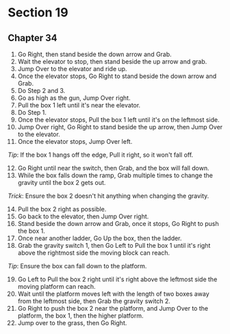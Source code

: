 # Section 19

## Chapter 34

1. Go Right, then stand beside the down arrow and Grab.
2. Wait the elevator to stop, then stand beside the up arrow and grab.
3. Jump Over to the elevator and ride up.
4. Once the elevator stops, Go Right to stand beside the down arrow and Grab.
5. Do Step 2 and 3.
6. Go as high as the gun, Jump Over right.
7. Pull the box 1 left until it's near the elevator.
8. Do Step 1.
9. Once the elevator stops, Pull the box 1 left until it's on the leftmost side.
10. Jump Over right, Go Right to stand beside the up arrow, then Jump Over to the elevator.
11. Once the elevator stops, Jump Over left.

_Tip_: If the box 1 hangs off the edge, Pull it right, so it won't fall off.

12. Go Right until near the switch, then Grab, and the box will fall down.
13. While the box falls down the ramp, Grab multiple times to change the gravity until the box 2 gets out.

_Trick_: Ensure the box 2 doesn't hit anything when changing the gravity.

14. Pull the box 2 right as possible.
15. Go back to the elevator, then Jump Over right.
16. Stand beside the down arrow and Grab, once it stops, Go Right to push the box 1.
17. Once near another ladder, Go Up the box, then the ladder.
18. Grab the gravity switch 1, then Go Left to Pull the box 1 until it's right above the rightmost side the moving block can reach.

_Tip_: Ensure the box can fall down to the platform.

19. Go Left to Pull the box 2 right until it's right above the leftmost side the moving platform can reach.
20. Wait until the platform moves left with the length of two boxes away from the leftmost side, then Grab the gravity switch 2.
21. Go Right to push the box 2 near the platform, and Jump Over to the platform, the box 1, then the higher platform.
22. Jump over to the grass, then Go Right.
